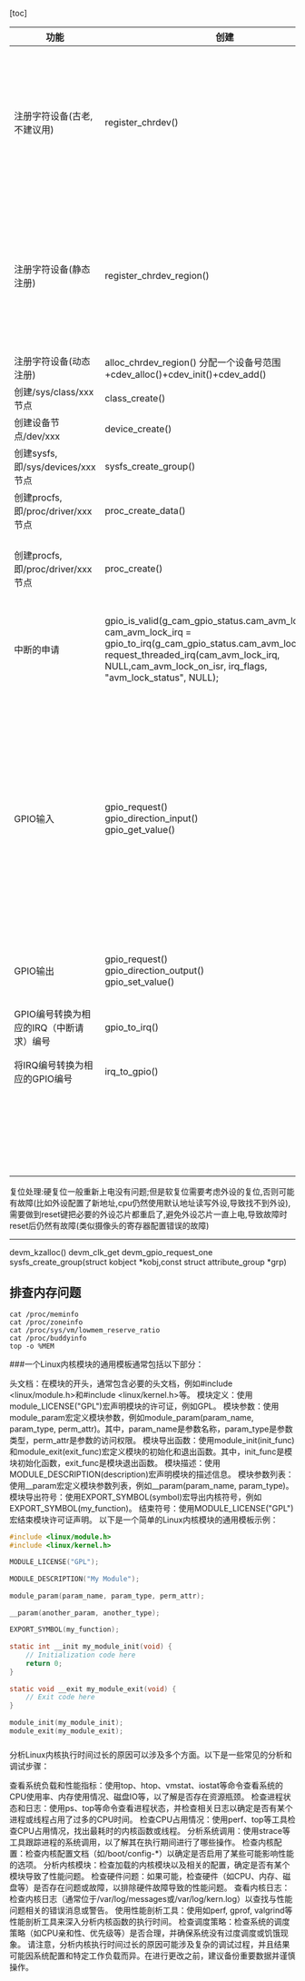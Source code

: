 [toc]



| 功能  |创建   |销毁| 备注 |
| ------------ | ------------ | ------------ | ------------ |
|注册字符设备(古老,不建议用)   | register_chrdev()|unregister_chrdev()|register_chrdev()根据给定的主设备号是否为0来决定使用静态注册还是动态注册。当您使用unregister_chrdev()注销一个设备时，它会自动删除与该设备关联的cdev结构。但是，如果您使用unregister_chrdev_region()，您需要确保手动删除任何与该设备范围关联的cdev结构（如果有的话）|
|注册字符设备(静态注册)|register_chrdev_region()   |unregister_chrdev_region()|register_chrdev_region() 是用于静态注册设备号的函数。它要求开发者指定设备的主设备号和次设备号的范围，并事先知道要使用的主、次设备号。在调用这个函数之前，开发者需要查看 /proc/devices 文件来确认哪些设备号没有被使用,比register_chrdev()繁琐,但是避免了 register_chrdev() 中可能导致的资源浪费问题。|
|注册字符设备(动态注册)   | alloc_chrdev_region() 分配一个设备号范围+cdev_alloc()+cdev_init()+cdev_add()    |cdev_del() + kfree() + unregister_chrdev_region()|
|创建/sys/class/xxx 节点  | class_create()  |class_destroy()|
|创建设备节点/dev/xxx   |device_create()   |device_destroy() |
|创建sysfs,即/sys/devices/xxx 节点   | sysfs_create_group()  |sysfs_remove_group|
|创建procfs,即/proc/driver/xxx 节点   |proc_create_data()   |remove_proc_entry()|
|创建procfs,即/proc/driver/xxx 节点   | proc_create()  |remove_proc_entry()|proc_create是 proc_create_data 的一个简化版本，它允许你创建一个 proc 文件，但不允许你传递一个自定义的数据指针给文件 |
| 中断的申请  | <p>gpio_is_valid(g_cam_gpio_status.cam_avm_lock_status);<br>cam_avm_lock_irq = gpio_to_irq(g_cam_gpio_status.cam_avm_lock_status);<br>request_threaded_irq(cam_avm_lock_irq, NULL,cam_avm_lock_on_isr, irq_flags, "avm_lock_status", NULL); </p>| |
| GPIO输入  | <p>gpio_request()<br>gpio_direction_input()<br>gpio_get_value() </p> |gpio_free() |devm_gpio_request_one是gpio_request_one的设备管理版本。它在设备管理的上下文中申请GPIO，会自动管理GPIO的生命周期。当设备被移除或卸载时，它会自动释放所申请的GPIO，无需显式调用gpio_free。这使得代码更加简洁和可靠，因为不需要担心在设备卸载时忘记释放GPIO。另外，devm_gpio_request_one和gpio_request_one都允许在申请GPIO时设置其方向和初始值。例如，你可以使用devm_gpio_request_one将GPIO设置为输入或输出，并设置其初始电平为高电平或低电平。|
| GPIO输出  | <p>gpio_request()<br>gpio_direction_output()<br>gpio_set_value()  </p>|gpio_free()|
| GPIO编号转换为相应的IRQ（中断请求）编号  | gpio_to_irq()  ||如果GPIO引脚被配置为中断源，则此函数可以将GPIO编号转换为相应的IRQ（中断请求）编号。|
|将IRQ编号转换为相应的GPIO编号   | irq_to_gpio()  | |
|   |   |
|   |   |
|   |   |
|   |   |
|   |   |
|   |   |
|   |   |
|   |   |
|   |   |
|   |   |
|   |   |
|   |   |
|   |   |
|   |   |
|   |   |
|   |   |
|   |   |
|   |   |
|   |   |
|   |   |
|   |   |
|   |   |
|   |   |
|   |   |
|   |   |
|   |   |

复位处理:硬复位一般重新上电没有问题;但是软复位需要考虑外设的复位,否则可能有故障(比如外设配置了新地址,cpu仍然使用默认地址读写外设,导致找不到外设),需要做到reset键把必要的外设芯片都重启了,避免外设芯片一直上电,导致故障时reset后仍然有故障(类似摄像头的寄存器配置错误的故障)

----
devm_kzalloc()
devm_clk_get
devm_gpio_request_one
sysfs_create_group(struct kobject *kobj,const struct attribute_group *grp)


## 排查内存问题
```
cat /proc/meminfo
cat /proc/zoneinfo
cat /proc/sys/vm/lowmem_reserve_ratio
cat /proc/buddyinfo
top -o %MEM
```



###一个Linux内核模块的通用模板通常包括以下部分：

头文档：在模块的开头，通常包含必要的头文档，例如#include <linux/module.h>和#include <linux/kernel.h>等。
模块定义：使用module_LICENSE("GPL")宏声明模块的许可证，例如GPL。
模块参数：使用module_param宏定义模块参数，例如module_param(param_name, param_type, perm_attr)。其中，param_name是参数名称，param_type是参数类型，perm_attr是参数的访问权限。
模块导出函数：使用module_init(init_func)和module_exit(exit_func)宏定义模块的初始化和退出函数。其中，init_func是模块初始化函数，exit_func是模块退出函数。
模块描述：使用MODULE_DESCRIPTION(description)宏声明模块的描述信息。
模块参数列表：使用__param宏定义模块参数列表，例如__param(param_name, param_type)。
模块导出符号：使用EXPORT_SYMBOL(symbol)宏导出内核符号，例如EXPORT_SYMBOL(my_function)。
结束符号：使用MODULE_LICENSE("GPL")宏结束模块许可证声明。
以下是一个简单的Linux内核模块的通用模板示例：

```c
#include <linux/module.h>  
#include <linux/kernel.h>  
  
MODULE_LICENSE("GPL");  
  
MODULE_DESCRIPTION("My Module");  
  
module_param(param_name, param_type, perm_attr);  
  
__param(another_param, another_type);  
  
EXPORT_SYMBOL(my_function);  
  
static int __init my_module_init(void) {  
    // Initialization code here  
    return 0;  
}  
  
static void __exit my_module_exit(void) {  
    // Exit code here  
}  
  
module_init(my_module_init);  
module_exit(my_module_exit);
```

###
分析Linux内核执行时间过长的原因可以涉及多个方面。以下是一些常见的分析和调试步骤：

查看系统负载和性能指标：使用top、htop、vmstat、iostat等命令查看系统的CPU使用率、内存使用情况、磁盘IO等，以了解是否存在资源瓶颈。
检查进程状态和日志：使用ps、top等命令查看进程状态，并检查相关日志以确定是否有某个进程或线程占用了过多的CPU时间。
检查CPU占用情况：使用perf、top等工具检查CPU占用情况，找出最耗时的内核函数或线程。
分析系统调用：使用strace等工具跟踪进程的系统调用，以了解其在执行期间进行了哪些操作。
检查内核配置：检查内核配置文档（如/boot/config-*）以确定是否启用了某些可能影响性能的选项。
分析内核模块：检查加载的内核模块以及相关的配置，确定是否有某个模块导致了性能问题。
检查硬件问题：如果可能，检查硬件（如CPU、内存、磁盘等）是否存在问题或故障，以排除硬件故障导致的性能问题。
查看内核日志：检查内核日志（通常位于/var/log/messages或/var/log/kern.log）以查找与性能问题相关的错误消息或警告。
使用性能剖析工具：使用如perf, gprof, valgrind等性能剖析工具来深入分析内核函数的执行时间。
检查调度策略：检查系统的调度策略（如CPU亲和性、优先级等）是否合理，并确保系统没有过度调度或饥饿现象。
请注意，分析内核执行时间过长的原因可能涉及复杂的调试过程，并且结果可能因系统配置和特定工作负载而异。在进行更改之前，建议备份重要数据并谨慎操作。